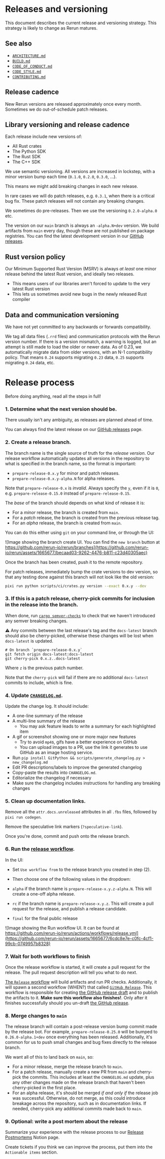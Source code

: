 # Releases and versioning

This document describes the current release and versioning strategy. This strategy is likely to change as Rerun matures.

## See also

-   [`ARCHITECTURE.md`](ARCHITECTURE.md)
-   [`BUILD.md`](BUILD.md)
-   [`CODE_OF_CONDUCT.md`](CODE_OF_CONDUCT.md)
-   [`CODE_STYLE.md`](CODE_STYLE.md)
-   [`CONTRIBUTING.md`](CONTRIBUTING.md)

## Release cadence

New Rerun versions are released approximately once every month. Sometimes we do out-of-schedule patch releases.

## Library versioning and release cadence

Each release include new versions of:

-   All Rust crates
-   The Python SDK
-   The Rust SDK
-   The C++ SDK

We use semantic versioning. All versions are increased in lockstep, with a minor version bump each time (`0.1.0`, `0.2.0`, `0.3.0`, …).

This means we might add breaking changes in each new release.

In rare cases we will do patch releases, e.g. `0.3.1`, when there is a critical bug fix. These patch releases will not contain any breaking changes.

We sometimes do pre-releases. Then we use the versioning `0.2.0-alpha.0` etc.

The version on our `main` branch is always an `-alpha.N+dev` version. We build artifacts from `main` every day, though these are not published on package registries.
You can find the latest development version in our [GitHub releases](https://github.com/rerun-io/rerun/releases/tag/prerelease).

## Rust version policy

Our Minimum Supported Rust Version (MSRV) is always _at least_ one minor release behind the latest Rust version, and ideally two releases.

-   This means users of our libraries aren't forced to update to the very latest Rust version
-   This lets us sometimes avoid new bugs in the newly released Rust compiler

## Data and communication versioning

We have not yet committed to any backwards or forwards compatibility.

We tag all data files (`.rrd` files) and communication protocols with the Rerun version number. If there is a version mismatch, a warning is logged, but an attempt is still made to load the older or newer data.
As of 0.23, we automatically migrate data from older versions, with an N-1 compatibility policy. That means `0.24` supports migrating `0.23` data, `0.25` supports migrating `0.24` data, etc.

# Release process

Before doing anything, read all the steps in full!

### 1. Determine what the next version should be.

There usually isn't any ambiguity, as releases are planned ahead of time.

You can always find the latest release on our [GitHub releases](https://github.com/rerun-io/rerun/releases/tag/prerelease) page.

### 2. Create a release branch.

The branch name is the single source of truth for the _release version_. Our release workflow automatically updates all versions
in the repository to what is specified in the branch name, so the format is important:

- `prepare-release-0.x.y` for minor and patch releases.
- `prepare-release-0.x.y-alpha.N` for alpha releases.

Note that `prepare-release-0.x` is _invalid_. Always specify the `y`, even if it is `0`, e.g. `prepare-release-0.15.0` instead of `prepare-release-0.15`.

The _base_ of the branch should depends on what kind of release it is:

- For a _minor_ release, the branch is created from `main`.
- For a _patch_ release, the branch is created from the previous release tag.
- For an _alpha_ release, the branch is created from `main`.

You can do this either using `git` on your command line, or through the UI:

![Image showing the branch create UI. You can find the `new branch` button at https://github.com/rerun-io/rerun/branches](https://github.com/rerun-io/rerun/assets/1665677/becaad03-9262-4476-b811-c23d40305aec)

Once the branch has been created, push it to the remote repository.

For patch releases, immediately bump the crate versions to dev version, so that any testing done against this branch will not look like the old version:
```sh
pixi run python scripts/ci/crates.py version --exact 0.x.y --dev
```

### 3. If this is a patch release, cherry-pick commits for inclusion in the release into the branch.

When done, run [`cargo semver-checks`](https://github.com/obi1kenobi/cargo-semver-checks) to check that we haven't introduced any semver breaking changes.

:warning: Any commits between the last release's tag and the `docs-latest` branch should also be cherry-picked,
otherwise these changes will be lost when `docs-latest` is updated.

```
# On branch `prepare-release-0.x.y`
git fetch origin docs-latest:docs-latest
git cherry-pick 0.x.z..docs-latest
```

Where `z` is the previous patch number.

Note that the `cherry-pick` will fail if there are no additional `docs-latest` commits to include, which is fine.

### 4. Update [`CHANGELOG.md`](./CHANGELOG.md).

Update the change log. It should include:

-   A one-line summary of the release
-   A multi-line summary of the release
    - You may ask feature leads to write a summary for each highlighted item
-   A gif or screenshot showing one or more major new features
    - Try to avoid `mp4`s, gifs have a better experience on GitHub
    - You can upload images to a PR, use the link it generates to use GitHub as an image hosting service.
-   Run `pip install GitPython && scripts/generate_changelog.py > new_changelog.md`
-   Edit PR descriptions/labels to improve the generated changelog
-   Copy-paste the results into `CHANGELOG.md`.
-   Editorialize the changelog if necessary
-   Make sure the changelog includes instructions for handling any breaking changes

### 5. Clean up documentation links.

Remove all the `attr.docs.unreleased` attributes in all `.fbs` files, followed by `pixi run codegen`.

Remove the speculative link markers (`?speculative-link`).

Once you're done, commit and push onto the release branch.

### 6. Run the [release workflow](https://github.com/rerun-io/rerun/actions/workflows/release.yml).

In the UI:

-   Set `Use workflow from` to the release branch you created in step (2).
-   Then choose one of the following values in the dropdown:
  - `alpha` if the branch name is `prepare-release-x.y.z-alpha.N`.
    This will create a one-off alpha release.

  - `rc` if the branch name is `prepare-release-x.y.z`.
    This will create a pull request for the release, and publish a release candidate.

  - `final` for the final public release

![Image showing the Run workflow UI. It can be found at https://github.com/rerun-io/rerun/actions/workflows/release.yml](https://github.com/rerun-io/rerun/assets/1665677/6cdc8e7e-c0fc-4cf1-99cb-0749957b8328)

### 7. Wait for both workflows to finish

Once the release workflow is started, it will create a pull request for the release.
The pull request description will tell you what to do next.

[The `Release` workflow](https://github.com/rerun-io/rerun/actions/workflows/release.yml) will build artifacts and run PR checks.
Additionally, it will spawn a second workflow (WHEN?) that called [`GitHub Release`](https://github.com/rerun-io/rerun/actions/workflows/on_gh_release.yml).
This workflow is responsible for creating [the GitHub release draft](https://github.com/rerun-io/rerun/releases) and to publish the artifacts to it.
**Make sure this workflow also finishes!**.
Only after it finishes successfully should you un-draft [the GitHub release](https://github.com/rerun-io/rerun/releases).

### 8. Merge changes to `main`

The release branch will contain a post-release version bump commit made by the release bot.
For example, `prepare-release-0.25.0` will be bumped to `0.26.0-alpha.1+dev` once everything has been released.
Additionally, it's common for us to push small changes and bug fixes directly to the release branch.

We want all of this to land back on `main`, so:

- For a minor release, merge the release branch to `main`.
- For a patch release, manually create a new PR from `main` and cherry-pick the commits. This includes at least
the `CHANGELOG.md` update, plus any other changes made on the release branch that haven't been cherry-picked in the
first place.
- For an alpha release, it's should be merged _if and only if_ the release job was successful.
  Otherwise, do not merge, as this could introduce breakage across the repository, such as in documentation links.
  If needed, cherry-pick any additional commits made back to `main`.

### 9. Optional: write a post mortem about the release

Summarize your experience with the release process to our [Release Postmortems](https://www.notion.so/rerunio/Release-Postmortems-271b24554b1980589770df810d2e4ed5) Notion page.

Create tickets if you think we can improve the process, put them into the `Actionable items` section.
